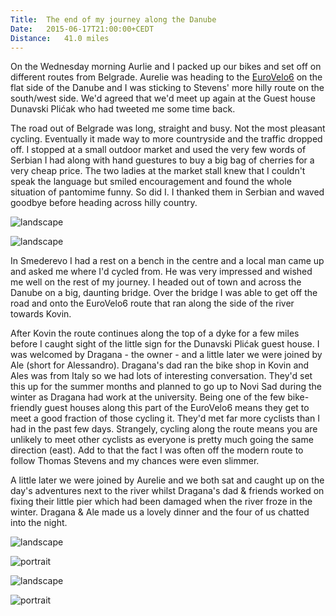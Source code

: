 ```yaml
---
Title:	The end of my journey along the Danube
Date:	2015-06-17T21:00:00+CEDT
Distance:	41.0 miles
---
```


On the Wednesday morning Aurlie and I packed up our bikes and set off on different routes from Belgrade. Aurelie was heading to the [EuroVelo6](http://www.eurovelo.com/en/eurovelos/eurovelo-6) on the flat side of the Danube and I was sticking to Stevens' more hilly route on the south/west side. We'd agreed that we'd meet up again at the Guest house Dunavski Pli&cacute;ak who had tweeted me some time back.

The road out of Belgrade was long, straight and busy. Not the most pleasant cycling. Eventually it made way to more countryside and the traffic dropped off. I stopped at a small outdoor market and used the very few words of Serbian I had along with hand guestures to buy a big bag of cherries for a very cheap price. The two ladies at the market stall knew that I couldn't speak the language but smiled encouragement and found the whole situation of pantomime funny. So did I. I thanked them in Serbian and waved goodbye before heading across hilly country.

![landscape](https://farm1.staticflickr.com/380/19447721202_f59a4ca88c.jpg "Serbia")

![landscape](https://farm4.staticflickr.com/3887/19266473408_9dfe92424d.jpg "Serbian vinyard")

In Smederevo I had a rest on a bench in the centre and a local man came up and asked me where I'd cycled from. He was very impressed and wished me well on the rest of my journey. I headed out of town and across the Danube on a big, daunting bridge. Over the bridge I was able to get off the road and onto the EuroVelo6 route that ran along the side of the river towards Kovin. 

After Kovin the route continues along the top of a dyke for a few miles before I caught sight of the little sign for the Dunavski Pli&cacute;ak guest house. I was welcomed by Dragana - the owner - and a little later we were joined by Ale (short for Alessandro). Dragana's dad ran the bike shop in Kovin and Ales was from Italy so we had lots of interesting conversation. They'd set this up for the summer months and planned to go up to Novi Sad during the winter as Dragana had work at the university. Being one of the few bike-friendly guest houses along this part of the EuroVelo6 means they get to meet a good fraction of those cycling it. They'd met far more cyclists than I had in the past few days. Strangely, cycling along the route means you are unlikely to meet other cyclists as everyone is pretty much going the same direction (east). Add to that the fact I was often off the modern route to follow Thomas Stevens and my chances were even slimmer.

A little later we were joined by Aurelie and we both sat and caught up on the day's adventures next to the river whilst Dragana's dad & friends worked on fixing their little pier which had been damaged when the river froze in the winter. Dragana & Ale made us a lovely dinner and the four of us chatted into the night.

![landscape](https://farm1.staticflickr.com/264/18833466263_e40e76cb39.jpg "Danube and sky")

![portrait](https://farm4.staticflickr.com/3879/19266518548_dc6e3ef4fb.jpg "Pier")

![landscape](https://farm4.staticflickr.com/3786/19447779492_654e2e0e7d.jpg "Dunavski Pli&cacute;ak")

![portrait](https://farm4.staticflickr.com/3767/19266525950_e9926bff6a.jpg "Ale with one of their dogs")